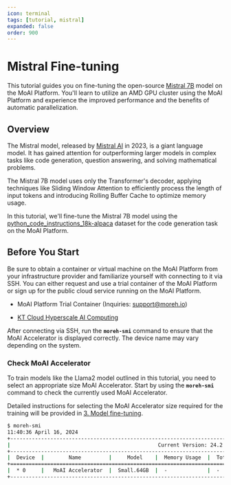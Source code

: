 ```yaml
---
icon: terminal
tags: [tutorial, mistral]
expanded: false
order: 900
---
```


# Mistral Fine-tuning

This tutorial guides you on fine-tuning the open-source [Mistral 7B](https://mistral.ai/news/announcing-mistral-7b/) model on the MoAI Platform. You'll learn to utilize an AMD GPU cluster using the MoAI Platform and experience the improved performance and the benefits of automatic parallelization.

## Overview

The Mistral model, released by [Mistral AI](https://mistral.ai/) in 2023, is a giant language model. It has gained attention for outperforming larger models in complex tasks like code generation, question answering, and solving mathematical problems.

The Mistral 7B model uses only the Transformer's decoder, applying techniques like Sliding Window Attention to efficiently process the length of input tokens and introducing Rolling Buffer Cache to optimize memory usage.

In this tutorial, we'll fine-tune the Mistral 7B model using the [python_code_instructions_18k-alpaca](https://huggingface.co/datasets/iamtarun/python_code_instructions_18k_alpaca) dataset for the code generation task on the MoAI Platform.

## Before You Start

Be sure to obtain a container or virtual machine on the MoAI Platform from your infrastructure provider and familiarize yourself with connecting to it via SSH. You can either request and use a trial container of the MoAI Platform or sign up for the public cloud service running on the MoAI Platform.

- MoAI Platform Trial Container (Inquiries: [support@moreh.io](mailto:support@moreh.io))

- [KT Cloud Hyperscale AI Computing](https://cloud.kt.com/solution/hyperscaleAiComputing/)

After connecting via SSH, run the **`moreh-smi`** command to ensure that the MoAI Accelerator is displayed correctly. The device name may vary depending on the system. 

### Check MoAI Accelerator

To train models like the Llama2 model outlined in this tutorial, you need to select an appropriate size MoAI Accelerator. Start by using the **`moreh-smi`** command to check the currently used MoAI Accelerator.

Detailed instructions for selecting the MoAI Accelerator size required for the training will be provided in [3. Model fine-tuning](3_fine_tuning.md).

```bash
$ moreh-smi
11:40:36 April 16, 2024
+-------------------------------------------------------------------------------------------------+
|                                                Current Version: 24.2.0  Latest Version: 24.2.0  |
+-------------------------------------------------------------------------------------------------+
|  Device  |        Name         |     Model    |  Memory Usage  |  Total Memory  |  Utilization  |
+=================================================================================================+
|  * 0     |   MoAI Accelerator  |  Small.64GB  |  -             |  -             |  -            |
+-------------------------------------------------------------------------------------------------+
```